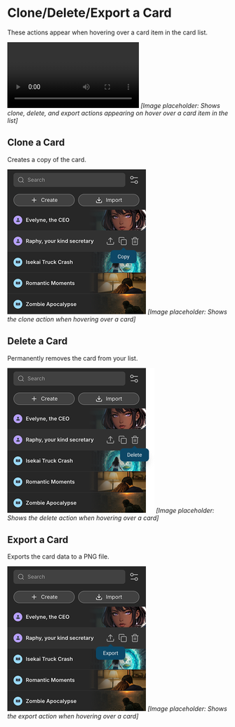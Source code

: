 # Clone/Delete/Export a Card

These actions appear when hovering over a card item in the card list.

![Card hover actions](./images/card-hover-actions.mov)
*[Image placeholder: Shows clone, delete, and export actions appearing on hover over a card item in the list]*

## Clone a Card

Creates a copy of the card.

![Clone card action](./images/clone-card-action.png)
*[Image placeholder: Shows the clone action when hovering over a card]*

## Delete a Card

Permanently removes the card from your list.

![Delete card action](./images/delete-card-action.png)
*[Image placeholder: Shows the delete action when hovering over a card]*

## Export a Card

Exports the card data to a PNG file.

![Export card action](./images/export-card-action.png)
*[Image placeholder: Shows the export action when hovering over a card]*